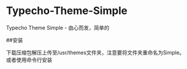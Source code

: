 # Typecho-Theme-Simple
Typecho Theme Simple - 由心而发，简单的

##安装

下载压缩包解压上传至/usr/themes文件夹，注意要将文件夹重命名为Simple。
或者使用命令行安装
